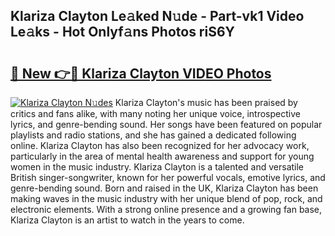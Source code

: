 ## Klariza Clayton Le𝚊ked N𝚞de - Part-vk1 Video Le𝚊ks - Hot Onlyf𝚊ns Photos riS6Y

# <h2><a href="http://ab77228.deff.icu/?id=Klariza+Clayton">🔗 New 👉🔴 Klariza Clayton VIDEO Photos</a></h2>

[![Klariza Clayton N𝚞des](https://i.imgur.com/rIISA9y.gif)](http://ab77228.deff.icu/?id=Klariza+Clayton)
Klariza Clayton's music has been praised by critics and fans alike, with many noting her unique voice, introspective lyrics, and genre-bending sound. Her songs have been featured on popular playlists and radio stations, and she has gained a dedicated following online. Klariza Clayton has also been recognized for her advocacy work, particularly in the area of mental health awareness and support for young women in the music industry. Klariza Clayton is a talented and versatile British singer-songwriter, known for her powerful vocals, emotive lyrics, and genre-bending sound. Born and raised in the UK, Klariza Clayton has been making waves in the music industry with her unique blend of pop, rock, and electronic elements. With a strong online presence and a growing fan base, Klariza Clayton is an artist to watch in the years to come.
